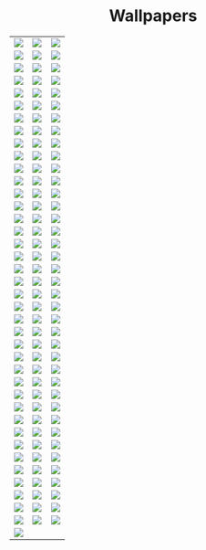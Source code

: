 <center><h1>Wallpapers</h1>

<table>
	<tr>
	  <td width="33%"><img src="./Wall 1.jpg"></td>
	  <td width="33%"><img src="./Wall 2.jpeg"></td>
	  <td width="33%"><img src="./Wall 3.jpg"></td>
	</tr>
	<tr>
	  <td><img src="./Wall 4.jpg"></td>
	  <td><img src="./Wall 5.jpg"></td>
	  <td><img src="./Wall 6.jpg"></td>
	</tr>
	<tr>
	  <td><img src="./Wall 7.jpg"></td>
	  <td><img src="./Wall 8.jpg"></td>
	  <td><img src="./Wall 9.jpg"></td>
	</tr>
	<tr>
	  <td><img src="./Wall 10.jpg"></td>
	  <td><img src="./Wall 11.jpeg"></td>
	  <td><img src="./Wall 12.jpg"></td>
	</tr>
	<tr>
	  <td><img src="./Wall 13.jpeg"></td>
	  <td><img src="./Wall 14.jpeg"></td>
	  <td><img src="./Wall 15.jpg"></td>
	</tr>
	<tr>
	  <td><img src="./Wall 16.jpg"></td>
	  <td><img src="./Wall 17.jpg"></td>
	  <td><img src="./Wall 18.jpeg"></td>
	</tr>
	<tr>
	  <td><img src="./Wall 19.jpg"></td>
	  <td><img src="./Wall 20.jpg"></td>
	  <td><img src="./Wall 21.jpg"></td>
	</tr>
	<tr>
	  <td><img src="./Wall 22.jpg"></td>
	  <td><img src="./Wall 23.jpg"></td>
	  <td><img src="./Wall 24.jpg"></td>
	</tr>
	<tr>
	  <td><img src="./Wall 25.jpeg"></td>
	  <td><img src="./Wall 26.jpeg"></td>
	  <td><img src="./Wall 27.jpeg"></td>
	</tr>
	<tr>
	  <td><img src="./Wall 28.jpeg"></td>
	  <td><img src="./Wall 29.jpeg"></td>
	  <td><img src="./Wall 30.jpeg"></td>
	</tr>
	<tr>
	  <td><img src="./Wall 31.jpg"></td>
	  <td><img src="./Wall 32.jpg"></td>
	  <td><img src="./Wall 33.jpeg"></td>
	</tr>
	<tr>
	  <td><img src="./Wall 34.jpg"></td>
	  <td><img src="./Wall 35.jpg"></td>
	  <td><img src="./Wall 36.jpg"></td>
	</tr>
	<tr>
	  <td><img src="./Wall 37.jpg"></td>
	  <td><img src="./Wall 38.jpeg"></td>
	  <td><img src="./Wall 39.jpg"></td>
	</tr>
	<tr>
	  <td><img src="./Wall 40.jpg"></td>
	  <td><img src="./Wall 41.jpeg"></td>
	  <td><img src="./Wall 42.jpeg"></td>
	</tr>
	<tr>
	  <td><img src="./Wall 43.jpeg"></td>
	  <td><img src="./Wall 44.jpg"></td>
	  <td><img src="./Wall 45.jpg"></td>
	</tr>
	<tr>
	  <td><img src="./Wall 46.jpg"></td>
	  <td><img src="./Wall 47.jpg"></td>
	  <td><img src="./Wall 48.jpeg"></td>
	</tr>
	<tr>
	  <td><img src="./Wall 49.jpg"></td>
	  <td><img src="./Wall 50.jpg"></td>
	  <td><img src="./Wall 51.jpeg"></td>
	</tr>
	<tr>
	  <td><img src="./Wall 52.jpg"></td>
	  <td><img src="./Wall 53.jpg"></td>
	  <td><img src="./Wall 54.jpg"></td>
	</tr>
	<tr>
	  <td><img src="./Wall 55.jpg"></td>
	  <td><img src="./Wall 56.jpg"></td>
	  <td><img src="./Wall 57.jpg"></td>
	</tr>
	<tr>
	  <td><img src="./Wall 58.jpg"></td>
	  <td><img src="./Wall 59.jpg"></td>
	  <td><img src="./Wall 60.jpg"></td>
	</tr>
	<tr>
	  <td><img src="./Wall 61.jpg"></td>
	  <td><img src="./Wall 62.jpg"></td>
	  <td><img src="./Wall 63.jpg"></td>
	</tr>
	<tr>
	  <td><img src="./Wall 64.jpeg"></td>
	  <td><img src="./Wall 65.jpg"></td>
	  <td><img src="./Wall 66.jpeg"></td>
	</tr>
	<tr>
	  <td><img src="./Wall 67.jpg"></td>
	  <td><img src="./Wall 68.jpg"></td>
	  <td><img src="./Wall 69.jpg"></td>
	</tr>
	<tr>
	  <td><img src="./Wall 70.jpeg"></td>
	  <td><img src="./Wall 71.jpeg"></td>
	  <td><img src="./Wall 72.jpeg"></td>
	</tr>
	<tr>
	  <td><img src="./Wall 73.jpeg"></td>
	  <td><img src="./Wall 74.jpeg"></td>
	  <td><img src="./Wall 75.jpeg"></td>
	</tr>
	<tr>
	  <td><img src="./Wall 76.jpg"></td>
	  <td><img src="./Wall 77.jpeg"></td>
	  <td><img src="./Wall 78.jpeg"></td>
	</tr>
	<tr>
	  <td><img src="./Wall 79.jpeg"></td>
	  <td><img src="./Wall 80.jpeg"></td>
	  <td><img src="./Wall 81.jpeg"></td>
	</tr>
	<tr>
	  <td><img src="./Wall 82.jpeg"></td>
	  <td><img src="./Wall 83.jpeg"></td>
	  <td><img src="./Wall 84.jpeg"></td>
	</tr>
	<tr>
	  <td><img src="./Wall 85.jpeg"></td>
	  <td><img src="./Wall 86.jpeg"></td>
	  <td><img src="./Wall 87.jpeg"></td>
	</tr>
	<tr>
	  <td><img src="./Wall 88.jpeg"></td>
	  <td><img src="./Wall 89.jpg"></td>
	  <td><img src="./Wall 90.jpg"></td>
	</tr>
	<tr>
	  <td><img src="./Wall 91.jpeg"></td>
	  <td><img src="./Wall 92.jpg"></td>
	  <td><img src="./Wall 93.jpg"></td>
	</tr>
	<tr>
	  <td><img src="./Wall 94.jpg"></td>
	  <td><img src="./Wall 95.jpeg"></td>
	  <td><img src="./Wall 96.jpeg"></td>
	</tr>
	<tr>
	  <td><img src="./Wall 97.jpg"></td>
	  <td><img src="./Wall 98.jpg"></td>
	  <td><img src="./Wall 99.jpg"></td>
	</tr>
	<tr>
	  <td><img src="./Wall 100.jpeg"></td>
	  <td><img src="./Wall 101.jpeg"></td>
	  <td><img src="./Wall 102.jpeg"></td>
	</tr>
	<tr>
	  <td><img src="./Wall 103.jpg"></td>
	  <td><img src="./Wall 104.jpeg"></td>
	  <td><img src="./Wall 105.jpg"></td>
	</tr>
	<tr>
	  <td><img src="./Wall 106.jpeg"></td>
	  <td><img src="./Wall 107.jpg"></td>
	  <td><img src="./Wall 108.jpg"></td>
	</tr>
	<tr>
	  <td><img src="./Wall 109.jpeg"></td>
	  <td><img src="./Wall 110.jpeg"></td>
	  <td><img src="./Wall 111.jpg"></td>
	</tr>
	<tr>
	  <td><img src="./Wall 112.jpg"></td>
	  <td><img src="./Wall 113.jpg"></td>
	  <td><img src="./Wall 114.jpg"></td>
	</tr>
	<tr>
	  <td><img src="./Wall 115.jpg"></td>
	  <td><img src="./Wall 116.jpg"></td>
	  <td><img src="./Wall 117.jpg"></td>
	</tr>
	<tr>
	  <td><img src="./Wall 118.jpg"></td>
	</tr>
</table>